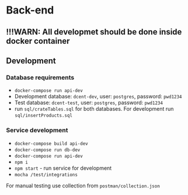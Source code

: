 # Back-end 

## !!!WARN: All developmet should be done inside docker container

## Development

### Database requirements

* `docker-compose run api-dev`
* Development database: `dcent-dev`, user: `postgres`, password: `pwd1234`
* Test database: `dcent-test`, user: `postgres`, password: `pwd1234`
* run `sql/crateTables.sql` for both databases. For development run `sql/insertProducts.sql`

### Service development

* `docker-compose build api-dev`
* `docker-compose run db-dev`
* `docker-compose run api-dev`
* `npm i`
* `npm start` - run service for development
* `mocha /test/integrations` 

For manual testing use collection from `postman/collection.json`
